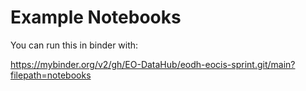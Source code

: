 # Example Notebooks

You can run this in binder with:

https://mybinder.org/v2/gh/EO-DataHub/eodh-eocis-sprint.git/main?filepath=notebooks
